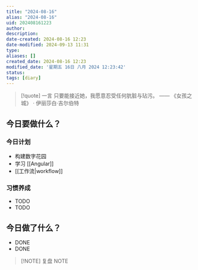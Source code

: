 ```yaml
---
title: "2024-08-16"
alias: "2024-08-16"
uid: 202408161223
author: 
description: 
date-created: 2024-08-16 12:23
date-modified: 2024-09-13 11:31
type: 
aliases: []
created_date: 2024-08-16 12:23
modified_date: '星期五 16日 八月 2024 12:23:42'
status: 
tags: [diary]
---
```


> [!quote] 一言
 只要能接近她，我愿意忍受任何肮脏与玷污。 —— 《女孩之城》 · 伊丽莎白·吉尔伯特

## 今日要做什么？

### 今日计划

- 构建数字花园
- 学习 [[Angular]]
- [[工作流|workflow]]

### 习惯养成

- TODO
- TODO

## 今日做了什么？

- DONE
- DONE

> [!NOTE] 复盘
> NOTE
